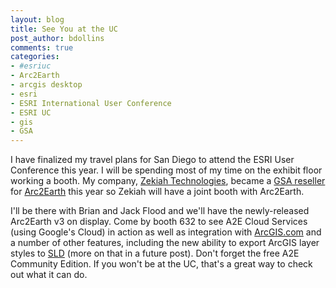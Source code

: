 ```yaml
---
layout: blog
title: See You at the UC
post_author: bdollins
comments: true
categories:
- #esriuc
- Arc2Earth
- arcgis desktop
- esri
- ESRI International User Conference
- ESRI UC
- gis
- GSA
---
```


I have finalized my travel plans for San Diego to attend the ESRI User Conference this year. I will be spending most of my time on the exhibit floor working a booth. My company, <a href="http://www.zekiah.com">Zekiah Technologies</a>, became a <a href="http://www.zekiah.com/gsa">GSA reseller</a> for <a href="http://www.arc2earth.com">Arc2Earth</a> this year so Zekiah will have a joint booth with Arc2Earth.

I'll be there with Brian and Jack Flood and we'll have the newly-released Arc2Earth v3 on display. Come by booth 632 to see A2E Cloud Services (using Google's Cloud) in action as well as integration with <a href="http://www.arcgis.com/home/">ArcGIS.com</a> and a number of other features, including the new ability to export ArcGIS layer styles to <a href="http://www.opengeospatial.org/standards/sld">SLD</a> (more on that in a future post). Don't forget the free A2E Community Edition. If you won't be at the UC, that's a great way to check out what it can do.